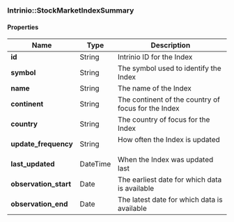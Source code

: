 

[//]: # (CLASS:Intrinio::StockMarketIndexSummary)

[//]: # (KIND:object)

### Intrinio::StockMarketIndexSummary

#### Properties

[//]: # (START_DEFINITION)

Name | Type | Description
------------ | ------------- | -------------
**id** | String | Intrinio ID for the Index &nbsp;
**symbol** | String | The symbol used to identify the Index &nbsp;
**name** | String | The name of the Index &nbsp;
**continent** | String | The continent of the country of focus for the Index &nbsp;
**country** | String | The country of focus for the Index &nbsp;
**update_frequency** | String | How often the Index is updated &nbsp;
**last_updated** | DateTime | When the Index was updated last &nbsp;
**observation_start** | Date | The earliest date for which data is available &nbsp;
**observation_end** | Date | The latest date for which data is available &nbsp;

[//]: # (END_DEFINITION)



